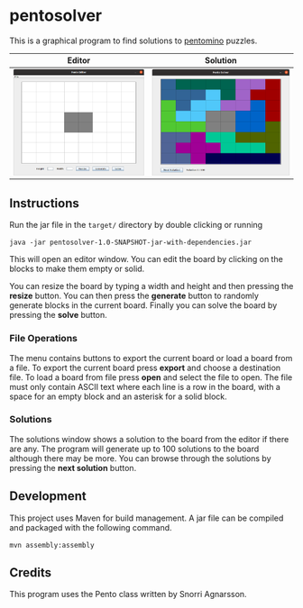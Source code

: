 # pentosolver

This is a graphical program to find solutions to [pentomino](https://en.wikipedia.org/wiki/Pentomino) puzzles.

| Editor | Solution |
|-|-|
| ![Pento Editor](pentoeditor.png)  | ![Pento Solver](pentosolver.png) |

## Instructions

Run the jar file in the `target/` directory by double clicking or running

    java -jar pentosolver-1.0-SNAPSHOT-jar-with-dependencies.jar

This will open an editor window. You can edit the board by clicking on the blocks to make them empty or solid.

You can resize the board by typing a width and height and then pressing the **resize** button. You can then press the **generate** button to randomly generate blocks in the current board. Finally you can solve the board by pressing the **solve** button.

### File Operations

The menu contains buttons to export the current board or load a board from a file. To export the current board press **export** and choose a destination file. To load a board from file press **open** and select the file to open. The file must only contain ASCII text where each line is a row in the board, with a space for an empty block and an asterisk for a solid block.

### Solutions

The solutions window shows a solution to the board from the editor if there are any. The program will generate up to 100 solutions to the board although there may be more. You can browse through the solutions by pressing the **next solution** button.

## Development

This project uses Maven for build management. A jar file can be compiled and packaged with the following command.

    mvn assembly:assembly

## Credits

This program uses the Pento class written by Snorri Agnarsson.
